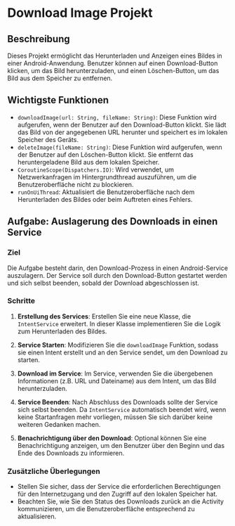 # Download Image Projekt

## Beschreibung
Dieses Projekt ermöglicht das Herunterladen und Anzeigen eines Bildes in einer Android-Anwendung. Benutzer können auf einen Download-Button klicken, um das Bild herunterzuladen, und einen Löschen-Button, um das Bild aus dem Speicher zu entfernen.

## Wichtigste Funktionen

- `downloadImage(url: String, fileName: String)`: Diese Funktion wird aufgerufen, wenn der Benutzer auf den Download-Button klickt. Sie lädt das Bild von der angegebenen URL herunter und speichert es im lokalen Speicher des Geräts.
- `deleteImage(fileName: String)`: Diese Funktion wird aufgerufen, wenn der Benutzer auf den Löschen-Button klickt. Sie entfernt das heruntergeladene Bild aus dem lokalen Speicher.
- `CoroutineScope(Dispatchers.IO)`: Wird verwendet, um Netzwerkanfragen im Hintergrundthread auszuführen, um die Benutzeroberfläche nicht zu blockieren.
- `runOnUiThread`: Aktualisiert die Benutzeroberfläche nach dem Herunterladen des Bildes oder beim Auftreten eines Fehlers.

## Aufgabe: Auslagerung des Downloads in einen Service

### Ziel
Die Aufgabe besteht darin, den Download-Prozess in einen Android-Service auszulagern. Der Service soll durch den Download-Button gestartet werden und sich selbst beenden, sobald der Download abgeschlossen ist.

### Schritte

1. **Erstellung des Services**: Erstellen Sie eine neue Klasse, die `IntentService` erweitert. In dieser Klasse implementieren Sie die Logik zum Herunterladen des Bildes.

2. **Service Starten**: Modifizieren Sie die `downloadImage` Funktion, sodass sie einen Intent erstellt und an den Service sendet, um den Download zu starten.

3. **Download im Service**: Im Service, verwenden Sie die übergebenen Informationen (z.B. URL und Dateiname) aus dem Intent, um das Bild herunterzuladen.

4. **Service Beenden**: Nach Abschluss des Downloads sollte der Service sich selbst beenden. Da `IntentService` automatisch beendet wird, wenn keine Startanfragen mehr vorliegen, müssen Sie sich darüber keine weiteren Gedanken machen.

5. **Benachrichtigung über den Download**: Optional können Sie eine Benachrichtigung anzeigen, um den Benutzer über den Beginn und das Ende des Downloads zu informieren.

### Zusätzliche Überlegungen

- Stellen Sie sicher, dass der Service die erforderlichen Berechtigungen für den Internetzugang und den Zugriff auf den lokalen Speicher hat.
- Beachten Sie, wie Sie den Status des Downloads zurück an die Activity kommunizieren, um die Benutzeroberfläche entsprechend zu aktualisieren.

